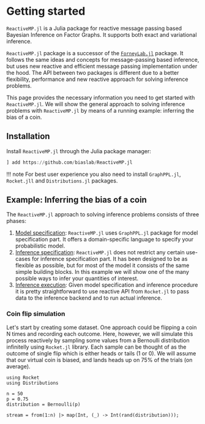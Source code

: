 # Getting started

`ReactiveMP.jl` is a Julia package for reactive message passing based Bayesian Inference on Factor Graphs. It supports both exact and variational inference.

`ReactiveMP.jl` package is a successor of the [`ForneyLab.jl`](https://github.com/biaslab/ForneyLab.jl) package. It follows the same ideas and concepts for message-passing based inference, but uses new reactive and efficient message passing implementation under the hood. The API between two packages is different due to a better flexibility, performance and new reactive approach for solving inference problems.

This page provides the necessary information you need to get started with `ReactiveMP.jl`. We will show the general approach to solving inference problems with `ReactiveMP.jl` by means of a running example: inferring the bias of a coin.

## Installation

Install `ReactiveMP.jl` through the Julia package manager:
```julia
] add https://github.com/biaslab/ReactiveMP.jl
```

!!! note
    For best user experience you also need to install `GraphPPL.jl`, `Rocket.jll` and `Distributions.jl` packages.

## Example: Inferring the bias of a coin
The `ReactiveMP.jl` approach to solving inference problems consists of three phases:

1. [Model specification](@ref): `ReactiveMP.jl` uses `GraphPPL.jl` package for model specification part. It offers a domain-specific language to specify your probabilistic model.
2. [Inference specification](@ref): `ReactiveMP.jl` does not restrict any certain use-cases for inference specification part. It has been designed to be as flexible as possible, but for most of the model it consists of the same simple building blocks. In this example we will show one of the many possible ways to infer your quantities of interest.
3. [Inference execution](@ref): Given model specification and inference procedure it is pretty straightforward to use reactive API from `Rocket.jl` to pass data to the inference backend and to run actual inference.

### Coin flip simulation
Let's start by creating some dataset. One approach could be flipping a coin N times and recording each outcome. Here, however, we will simulate this process reactively by sampling some values from a Bernoulli distribution infinitelly using `Rocket.jl` library. Each sample can be thought of as the outcome of single flip which is either heads or tails (1 or 0). We will assume that our virtual coin is biased, and lands heads up on 75% of the trials (on average).

```@example 1
using Rocket
using Distributions

n = 50
p = 0.75
distribution = Bernoulli(p)

stream = from(1:n) |> map(Int, (_) -> Int(rand(distribution)));
```